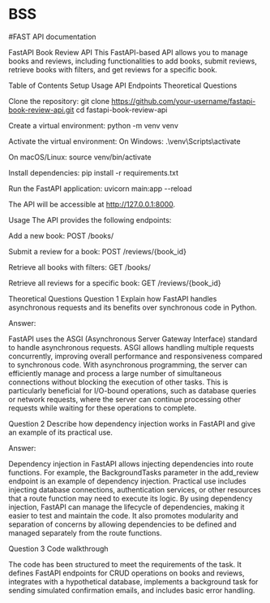 # BSS

#FAST API  documentation

FastAPI Book Review API
This FastAPI-based API allows you to manage books and reviews, including functionalities to add books, submit reviews, retrieve books with filters, and get reviews for a specific book.

Table of Contents
Setup
Usage
API Endpoints
Theoretical Questions

Clone the repository:
git clone https://github.com/your-username/fastapi-book-review-api.git
cd fastapi-book-review-api

Create a virtual environment:
python -m venv venv

Activate the virtual environment:
On Windows:
.\venv\Scripts\activate

On macOS/Linux:
source venv/bin/activate

Install dependencies:
pip install -r requirements.txt

Run the FastAPI application:
uvicorn main:app --reload

The API will be accessible at http://127.0.0.1:8000.

Usage
The API provides the following endpoints:

Add a new book:
POST /books/

Submit a review for a book:
POST /reviews/{book_id}

Retrieve all books with filters:
GET /books/

Retrieve all reviews for a specific book:
GET /reviews/{book_id}

Theoretical Questions
Question 1
Explain how FastAPI handles asynchronous requests and its benefits over synchronous code in Python.

Answer:

FastAPI uses the ASGI (Asynchronous Server Gateway Interface) standard to handle asynchronous requests. ASGI allows handling multiple requests concurrently, improving overall performance and responsiveness compared to synchronous code. With asynchronous programming, the server can efficiently manage and process a large number of simultaneous connections without blocking the execution of other tasks. This is particularly beneficial for I/O-bound operations, such as database queries or network requests, where the server can continue processing other requests while waiting for these operations to complete.

Question 2
Describe how dependency injection works in FastAPI and give an example of its practical use.

Answer:

Dependency injection in FastAPI allows injecting dependencies into route functions. For example, the BackgroundTasks parameter in the add_review endpoint is an example of dependency injection. Practical use includes injecting database connections, authentication services, or other resources that a route function may need to execute its logic. By using dependency injection, FastAPI can manage the lifecycle of dependencies, making it easier to test and maintain the code. It also promotes modularity and separation of concerns by allowing dependencies to be defined and managed separately from the route functions.

Question 3
Code walkthrough

The code has been structured to meet the requirements of the task. It defines FastAPI endpoints for CRUD operations on books and reviews, integrates with a hypothetical database, implements a background task for sending simulated confirmation emails, and includes basic error handling.



